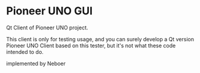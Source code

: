 # Pioneer UNO GUI

Qt Client of Pioneer UNO project.

This client is only for testing usage, and you can surely 
develop a Qt version Pioneer UNO Client based on this tester, but
it's not what these code intended to do.

implemented by Neboer
